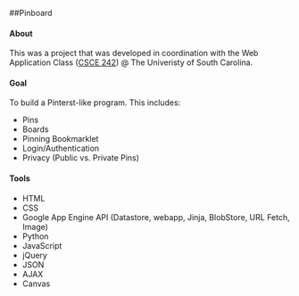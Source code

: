 ##Pinboard

#### About
This was a project that was developed in coordination with the Web Application Class ([CSCE 242](http://www.csce242.com/)) @ The Univeristy of South Carolina.

#### Goal
To build a Pinterst-like program. 
This includes:
* Pins
* Boards
* Pinning Bookmarklet
* Login/Authentication
* Privacy (Public vs. Private Pins)

#### Tools 
* HTML
* CSS
* Google App Engine API (Datastore, webapp, Jinja, BlobStore, URL Fetch, Image)
* Python
* JavaScript
* jQuery
* JSON
* AJAX
* Canvas

